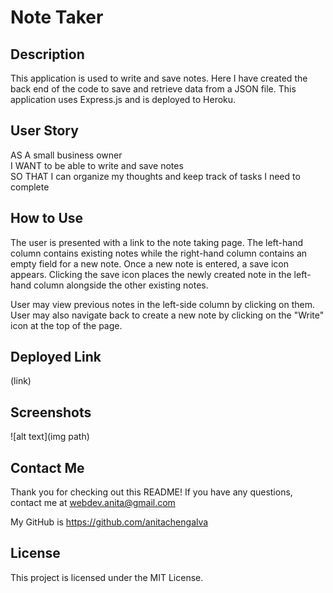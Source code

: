 
# Note Taker


## Description

This application is used to write and save notes. Here I have created the back end of the code to save and retrieve data from a JSON file. This application uses Express.js and is deployed to Heroku.


## User Story

AS A small business owner  
I WANT to be able to write and save notes  
SO THAT I can organize my thoughts and keep track of tasks I need to complete  


## How to Use

The user is presented with a link to the note taking page. The left-hand column contains existing notes while the right-hand column contains an empty field for a new note. Once a new note is entered, a save icon appears. Clicking the save icon places the newly created note in the left-hand column alongside the other existing notes.  
  
User may view previous notes in the left-side column by clicking on them. User may also navigate back to create a new note by clicking on the "Write" icon at the top of the page.  


## Deployed Link
(link)


## Screenshots

![alt text](img path)


## Contact Me

Thank you for checking out this README! If you have any questions, contact me at webdev.anita@gmail.com  

My GitHub is https://github.com/anitachengalva


## License

This project is licensed under the MIT License.